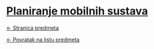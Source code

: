 # [Planiranje mobilnih sustava](https://www.github.com/studosi-fer/PMS)
[<- Stranica predmeta](https://www.fer.unizg.hr/predmet/pms)

[<- Povratak na listu predmeta](https://www.github.com/studosi/FER)